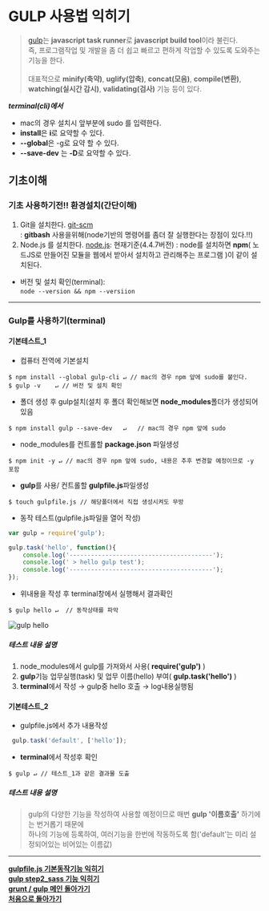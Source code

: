 # GULP 사용법 익히기
> [gulp](http://gulpjs.com)는 **javascript task runner**로 **javascript build tool**이라 불린다. <br>
즉, 프로그램작업 및 개발을 좀 더 쉽고 빠르고 편하게 작업할 수 있도록 도와주는 기능을 한다.<br>  
대표적으로 
**minify(축약)**,
 **uglify(압축)**, 
 **concat(모음)**, 
 **compile(변환)**, 
 **watching(실시간 감시)**, 
 **validating(검사)** 
 기능 등이 있다.    

***terminal(cli)에서***   
* mac의 경우 설치시 앞부분에 sudo 를 입력한다.  
* **install**은 **i**로 요약할 수 있다.  
* **--global**은 -g로 요약 할 수 있다.  
* **--save-dev** 는 **-D**로 요약할 수 있다.

## 기초이해

### 기초 사용하기전!! 환경설치(간단이해)
1. Git을 설치한다. [git-scm](https://git-scm.com)   
   : **gitbash** 사용을위해(node기반의 명령어를 좀더 잘 실행한다는 장점이 있다.!!)
2. Node.js 를 설치한다. [node.js](https://nodejs.org): 현재기준(4.4.7버전)
   : node를 설치하면 **npm**( 노드JS로 만들어진 모듈을 웹에서 받아서 설치하고 관리해주는 프로그램 )이 같이 설치된다. 
  - 버전 및 설치  확인(terminal):  
  	`node --version && npm --versiion`  

___
### **Gulp**를 사용하기(terminal)   
#### 기본테스트_1
- 컴퓨터 전역에 기본설치    

```cli
$ npm install --global gulp-cli	↵ // mac의 경우 npm 앞에 sudo를 붙인다.  
$ gulp -v    ↵ // 버전 및 설치 확인  
```

- 폴더 생성 후 gulp설치(설치 후 폴더 확인해보면 **node_modules**폴더가 생성되어있음

```cli
$ npm install gulp --save-dev	↵	// mac의 경우 npm 앞에 sudo
``` 
- node_modules를 컨트롤할 **package.json** 파일생성

```cli
$ npm init -y ↵ // mac의 경우 npm 앞에 sudo, 내용은 추후 변경할 예정이므로 -y 포함
```

- **gulp**를 사용/ 컨트롤할 **gulpfile.js**파일생성

```cli
$ touch gulpfile.js	// 해당폴더에서 직접 생성시켜도 무방
```

- 동작 테스트(gulpfile.js파일을 열어 작성)

```javascript
var gulp = require('gulp');

gulp.task('hello', function(){
	console.log('----------------------------------------');
	console.log(' > hello gulp test');
	console.log('----------------------------------------');
});

```
- 위내용을 작성 후 terminal창에서 실행해서 결과확인

```cli
$ gulp hello ↵	// 동작상태를 파악
```
![gulp hello](img/gulp_task_t.png)

##### 테스트 내용 설명
1. node_modules에서 gulp를 가져와서 사용( **require('gulp')** )
2. **gulp**기능 업무실행(task) 및 업무 이름(hello) 부여( **gulp.task('hello')** )
3. **terminal**에서 작성 → gulp중 hello 호출 → log내용실행됨  
 
#### 기본테스트_2 
- gulpfile.js에서 추가 내용작성

```javascript
 gulp.task('default', ['hello']);
```
- **terminal**에서 작성후 확인  

```cli
$ gulp ↵ // 테스트_1과 같은 결과물 도출
```
##### 테스트 내용 설명
> gulp의 다양한 기능을 작성하여 사용할 예정이므로 매번
>  **gulp '이름호출'** 하기에는 번거롭기 때문에 <br>
  하나의 기능에 등록하여, 여러기능을 한번에 작동하도록 함('default'는 미리 설정되어있는 비어있는 이름값)





___
__[gulpfile.js 기본동작기능 익히기](./gulp_task.md)__  
__[gulp step2_sass 기능 익히기](./gulp_sass.md)__  
__[grunt / gulp 메인 돌아가기](./grunt_gulp.md)__  
__[처음으로 돌아가기](../README.md)__















